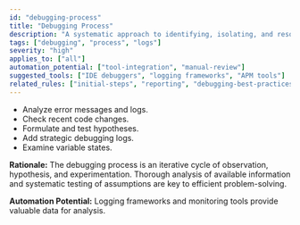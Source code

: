 ```yaml
---
id: "debugging-process"
title: "Debugging Process"
description: "A systematic approach to identifying, isolating, and resolving software defects through analysis and experimentation."
tags: ["debugging", "process", "logs"]
severity: "high"
applies_to: ["all"]
automation_potential: ["tool-integration", "manual-review"]
suggested_tools: ["IDE debuggers", "logging frameworks", "APM tools"]
related_rules: ["initial-steps", "reporting", "debugging-best-practices"]
---
```


- Analyze error messages and logs.
- Check recent code changes.
- Formulate and test hypotheses.
- Add strategic debugging logs.
- Examine variable states.

**Rationale:** The debugging process is an iterative cycle of observation, hypothesis, and experimentation. Thorough analysis of available information and systematic testing of assumptions are key to efficient problem-solving.

**Automation Potential:** Logging frameworks and monitoring tools provide valuable data for analysis.
